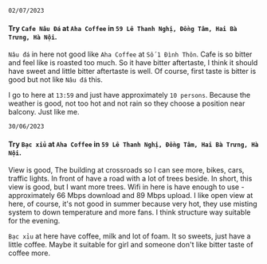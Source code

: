 `02/07/2023`

#### Try `Cafe Nâu Đá` at `Aha Coffee` in `59 Lê Thanh Nghị, Đồng Tâm, Hai Bà Trưng, Hà Nội`.

`Nâu đá` in here not good like `Aha Coffee` at `Số 1 Đình Thôn`. Cafe is so bitter and feel like is roasted too much. So it have bitter aftertaste, I think it should have sweet and little bitter aftertaste is well. Of course, first taste is bitter is good but not like `Nâu đá` this.

I go to here at `13:59` and just have approximately `10 persons`. Because the weather is good, not too hot and not rain so they choose a position near balcony. Just like me.


`30/06/2023`

#### Try `Bạc xỉu` at `Aha Coffee` in `59 Lê Thanh Nghị, Đồng Tâm, Hai Bà Trưng, Hà Nội`.
  View is good, The building at crossroads so I can see more, bikes, cars, traffic lights. In front of have a road with a lot of trees beside. In short, this view is good, but I want more trees. Wifi in here is have enough to use - approximately 66 Mbps download and 89 Mbps upload. I like open view at here, of course, it's not good in summer because very hot, they use misting system to down temperature and more fans. I think structure way suitable for the evening.

  `Bạc xỉu` at here have coffee, milk and lot of foam. It so sweets, just have a little coffee. Maybe it suitable for girl and someone don't like bitter taste of coffee more. 
